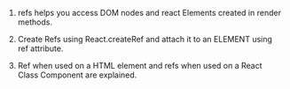1. refs helps you access DOM nodes and react Elements created in render methods.

2. Create Refs using React.createRef and attach it to an ELEMENT using ref attribute.

3. Ref when used on a HTML element and refs when used on a React Class Component are explained.